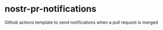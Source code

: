 # nostr-pr-notifications
Github actions template to send notifications when a pull request is merged
